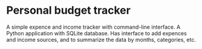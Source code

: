 # Personal budget tracker

A simple expence and income tracker with command-line interface. A Python application with SQLite database. Has interface to add expences and income sources, and to summarize the data by months, categories, etc.
